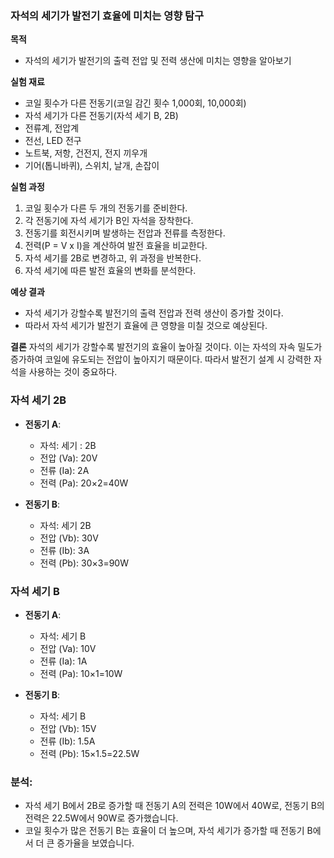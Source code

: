 ### 자석의 세기가 발전기 효율에 미치는 영향 탐구

**목적**

- 자석의 세기가 발전기의 출력 전압 및 전력 생산에 미치는 영향을 알아보기

**실험 재료**

- 코일 횟수가 다른 전동기(코일 감긴 횟수 1,000회, 10,000회)
- 자석 세기가 다른 전동기(자석 세기 B, 2B)
- 전류계, 전압계
- 전선, LED 전구
- 노트북, 저항, 건전지, 전지 끼우개
- 기어(톱니바퀴), 스위치, 날개, 손잡이

**실험 과정**

1. 코일 횟수가 다른 두 개의 전동기를 준비한다.
2. 각 전동기에 자석 세기가 B인 자석을 장착한다.
3. 전동기를 회전시키며 발생하는 전압과 전류를 측정한다.
4. 전력(P = V x I)을 계산하여 발전 효율을 비교한다.
5. 자석 세기를 2B로 변경하고, 위 과정을 반복한다.
6. 자석 세기에 따른 발전 효율의 변화를 분석한다.

**예상 결과**

- 자석 세기가 강할수록 발전기의 출력 전압과 전력 생산이 증가할 것이다.
- 따라서 자석 세기가 발전기 효율에 큰 영향을 미칠 것으로 예상된다.

**결론** 자석의 세기가 강할수록 발전기의 효율이 높아질 것이다. 이는 자석의 자속 밀도가 증가하여 코일에 유도되는 전압이 높아지기 때문이다. 따라서 발전기 설계 시 강력한 자석을 사용하는 것이 중요하다.
### 자석 세기 2B

- **전동기 A**:
    - 자석: 세기 : 2B
    - 전압 (Va​): 20V
    - 전류 (Ia​): 2A
    - 전력 (Pa​): 20×2=40W
- **전동기 B**:
    
    - 자석: 세기 2B
    - 전압 (Vb​): 30V
    - 전류 (Ib​): 3A
    - 전력 (Pb​): 30×3=90W

### 자석 세기 B

- **전동기 A**:
    
    - 자석: 세기 B
    - 전압 (Va​): 10V
    - 전류 (Ia​): 1A
    - 전력 (Pa​): 10×1=10W
- **전동기 B**:
    
    - 자석: 세기 B
    - 전압 (Vb​): 15V
    - 전류 (Ib​): 1.5A
    - 전력 (Pb​): 15×1.5=22.5W

### 분석:

- 자석 세기 B에서 2B로 증가할 때 전동기 A의 전력은 10W에서 40W로, 전동기 B의 전력은 22.5W에서 90W로 증가했습니다.
- 코일 횟수가 많은 전동기 B는 효율이 더 높으며, 자석 세기가 증가할 때 전동기 B에서 더 큰 증가율을 보였습니다.